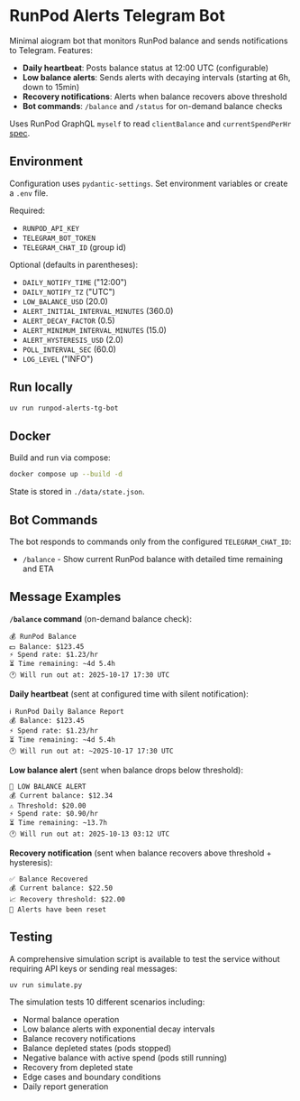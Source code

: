 # RunPod Alerts Telegram Bot

Minimal aiogram bot that monitors RunPod balance and sends notifications to Telegram. Features:

- **Daily heartbeat**: Posts balance status at 12:00 UTC (configurable)
- **Low balance alerts**: Sends alerts with decaying intervals (starting at 6h, down to 15min)
- **Recovery notifications**: Alerts when balance recovers above threshold
- **Bot commands**: `/balance` and `/status` for on-demand balance checks

Uses RunPod GraphQL `myself` to read `clientBalance` and `currentSpendPerHr` [spec](https://graphql-spec.runpod.io/#introduction).

## Environment

Configuration uses `pydantic-settings`. Set environment variables or create a `.env` file.

Required:
- `RUNPOD_API_KEY`
- `TELEGRAM_BOT_TOKEN`
- `TELEGRAM_CHAT_ID` (group id)

Optional (defaults in parentheses):
- `DAILY_NOTIFY_TIME` ("12:00")
- `DAILY_NOTIFY_TZ` ("UTC")
- `LOW_BALANCE_USD` (20.0)
- `ALERT_INITIAL_INTERVAL_MINUTES` (360.0)
- `ALERT_DECAY_FACTOR` (0.5)
- `ALERT_MINIMUM_INTERVAL_MINUTES` (15.0)
- `ALERT_HYSTERESIS_USD` (2.0)
- `POLL_INTERVAL_SEC` (60.0)
- `LOG_LEVEL` ("INFO")

## Run locally

```bash
uv run runpod-alerts-tg-bot
```

## Docker

Build and run via compose:

```bash
docker compose up --build -d
```

State is stored in `./data/state.json`.

## Bot Commands

The bot responds to commands only from the configured `TELEGRAM_CHAT_ID`:

- `/balance` - Show current RunPod balance with detailed time remaining and ETA

## Message Examples

**`/balance` command** (on-demand balance check):
```
💰 RunPod Balance
💵 Balance: $123.45
⚡️ Spend rate: $1.23/hr
⏳ Time remaining: ~4d 5.4h
🕐 Will run out at: 2025-10-17 17:30 UTC
```

**Daily heartbeat** (sent at configured time with silent notification):
```
ℹ️ RunPod Daily Balance Report
💰 Balance: $123.45
⚡️ Spend rate: $1.23/hr
⏳ Time remaining: ~4d 5.4h
🕐 Will run out at: ~2025-10-17 17:30 UTC
```

**Low balance alert** (sent when balance drops below threshold):
```
🚨 LOW BALANCE ALERT
💰 Current balance: $12.34
⚠️ Threshold: $20.00
⚡️ Spend rate: $0.90/hr
⏳ Time remaining: ~13.7h
🕐 Will run out at: 2025-10-13 03:12 UTC
```

**Recovery notification** (sent when balance recovers above threshold + hysteresis):
```
✅ Balance Recovered
💰 Current balance: $22.50
📈 Recovery threshold: $22.00
🔄 Alerts have been reset
```

## Testing

A comprehensive simulation script is available to test the service without requiring API keys or sending real messages:

```bash
uv run simulate.py
```

The simulation tests 10 different scenarios including:
- Normal balance operation
- Low balance alerts with exponential decay intervals
- Balance recovery notifications
- Balance depleted states (pods stopped)
- Negative balance with active spend (pods still running)
- Recovery from depleted state
- Edge cases and boundary conditions
- Daily report generation

